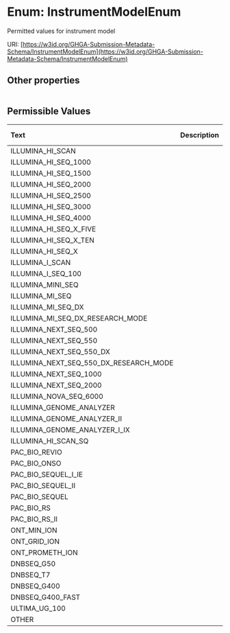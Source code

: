 
# Enum: InstrumentModelEnum


Permitted values for instrument model

URI: [https://w3id.org/GHGA-Submission-Metadata-Schema/InstrumentModelEnum](https://w3id.org/GHGA-Submission-Metadata-Schema/InstrumentModelEnum)


## Other properties

|  |  |  |
| --- | --- | --- |

## Permissible Values

| Text | Description | Meaning | Other Information |
| :--- | :---: | :---: | ---: |
| ILLUMINA_HI_SCAN |  |  |  |
| ILLUMINA_HI_SEQ_1000 |  |  |  |
| ILLUMINA_HI_SEQ_1500 |  |  |  |
| ILLUMINA_HI_SEQ_2000 |  |  |  |
| ILLUMINA_HI_SEQ_2500 |  |  |  |
| ILLUMINA_HI_SEQ_3000 |  |  |  |
| ILLUMINA_HI_SEQ_4000 |  |  |  |
| ILLUMINA_HI_SEQ_X_FIVE |  |  |  |
| ILLUMINA_HI_SEQ_X_TEN |  |  |  |
| ILLUMINA_HI_SEQ_X |  |  |  |
| ILLUMINA_I_SCAN |  |  |  |
| ILLUMINA_I_SEQ_100 |  |  |  |
| ILLUMINA_MINI_SEQ |  |  |  |
| ILLUMINA_MI_SEQ |  |  |  |
| ILLUMINA_MI_SEQ_DX |  |  |  |
| ILLUMINA_MI_SEQ_DX_RESEARCH_MODE |  |  |  |
| ILLUMINA_NEXT_SEQ_500 |  |  |  |
| ILLUMINA_NEXT_SEQ_550 |  |  |  |
| ILLUMINA_NEXT_SEQ_550_DX |  |  |  |
| ILLUMINA_NEXT_SEQ_550_DX_RESEARCH_MODE |  |  |  |
| ILLUMINA_NEXT_SEQ_1000 |  |  |  |
| ILLUMINA_NEXT_SEQ_2000 |  |  |  |
| ILLUMINA_NOVA_SEQ_6000 |  |  |  |
| ILLUMINA_GENOME_ANALYZER |  |  |  |
| ILLUMINA_GENOME_ANALYZER_II |  |  |  |
| ILLUMINA_GENOME_ANALYZER_I_IX |  |  |  |
| ILLUMINA_HI_SCAN_SQ |  |  |  |
| PAC_BIO_REVIO |  |  |  |
| PAC_BIO_ONSO |  |  |  |
| PAC_BIO_SEQUEL_I_IE |  |  |  |
| PAC_BIO_SEQUEL_II |  |  |  |
| PAC_BIO_SEQUEL |  |  |  |
| PAC_BIO_RS |  |  |  |
| PAC_BIO_RS_II |  |  |  |
| ONT_MIN_ION |  |  |  |
| ONT_GRID_ION |  |  |  |
| ONT_PROMETH_ION |  |  |  |
| DNBSEQ_G50 |  |  |  |
| DNBSEQ_T7 |  |  |  |
| DNBSEQ_G400 |  |  |  |
| DNBSEQ_G400_FAST |  |  |  |
| ULTIMA_UG_100 |  |  |  |
| OTHER |  |  |  |

